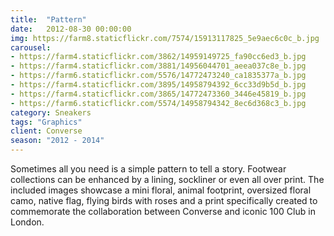```yaml
---
title:  "Pattern"
date:   2012-08-30 00:00:00
img: https://farm8.staticflickr.com/7574/15913117825_5e9aec6c0c_b.jpg
carousel:
- https://farm4.staticflickr.com/3862/14959149725_fa90cc6ed3_b.jpg
- https://farm4.staticflickr.com/3881/14956044701_aeea037c8e_b.jpg
- https://farm6.staticflickr.com/5576/14772473240_ca1835377a_b.jpg
- https://farm4.staticflickr.com/3895/14958794392_6cc33d9b5d_b.jpg
- https://farm4.staticflickr.com/3865/14772473360_3446e45819_b.jpg
- https://farm6.staticflickr.com/5574/14958794342_8ec6d368c3_b.jpg
category: Sneakers
tags: "Graphics"
client: Converse
season: "2012 - 2014"
---
```

Sometimes all you need is a simple pattern to tell a story. Footwear collections can be enhanced by a lining, sockliner or even all over print. The included images showcase a mini floral, animal footprint, oversized floral camo, native flag, flying birds with roses and a print specifically created to commemorate the collaboration between Converse and iconic 100 Club in London.
